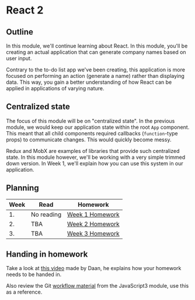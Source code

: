 # React 2

## Outline

In this module, we'll continue learning about React. In this module, you'll be creating an actual application that can generate company names based on user input.

Contrary to the to-do list app we've been creating, this application is more focused on performing an action (generate a name) rather than displaying data. This way, you gain a better understanding of how React can be applied in applications of varying nature.

## Centralized state

The focus of this module will be on "centralized state". In the previous module, we would keep our application state within the root `App` component. This meant that all child components required callbacks (`function`-type props) to communicate changes. This would quickly become messy.

Redux and MobX are examples of libraries that provide such centralized state. In this module however, we'll be working with a very simple trimmed down version. In Week 1, we'll explain how you can use this system in our application.

## Planning
| Week | Read | Homework |
| ---- | ---- | -------- |
| 1. | No reading | [Week 1 Homework](https://github.com/HackYourFuture/React2/blob/master/homework/Week%1.md) |
| 2. | TBA | [Week 2 Homework](https://github.com/HackYourFuture/React2/blob/master/homework/Week%2.md) |
| 3. | TBA | [Week 3 Homework](https://github.com/HackYourFuture/React2/blob/master/homework/Week%3.md) |

## Handing in homework

Take a look at [this video](https://www.youtube.com/watch?v=-o0yomUVVpU&index=2&list=PLVYDhqbgYpYUGxRdtQdYVE5Q8h3bt6SIA) made by Daan, he explains how your homework needs to be handed in.

Also review the Git [workflow material](https://github.com/HackYourFuture/Git/blob/master/Lecture-3.md) from the JavaScript3 module, use this as a reference.